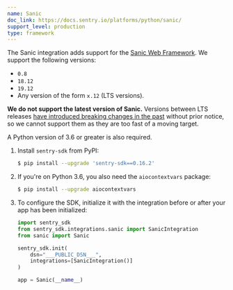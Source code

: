 ```yaml
---
name: Sanic
doc_link: https://docs.sentry.io/platforms/python/sanic/
support_level: production
type: framework
---
```

The Sanic integration adds support for the [Sanic Web
Framework](https://github.com/huge-success/sanic). We support the following versions:

* `0.8`
* `18.12`
* `19.12`
* Any version of the form `x.12` (LTS versions).

**We do not support the latest version of Sanic.** Versions between LTS releases [have introduced breaking changes in the past](https://github.com/huge-success/sanic/issues/1532) without prior notice, so we cannot support them as they are too fast of a moving target.

A Python version of 3.6 or greater is also required.

1. Install `sentry-sdk` from PyPI:

    ```bash
    $ pip install --upgrade 'sentry-sdk==0.16.2'
    ```

2.  If you're on Python 3.6, you also need the `aiocontextvars` package:

    ```bash
    $ pip install --upgrade aiocontextvars
    ```

3.  To configure the SDK, initialize it with the integration before or after your app has been initialized:

    ```python
    import sentry_sdk
    from sentry_sdk.integrations.sanic import SanicIntegration
    from sanic import Sanic

    sentry_sdk.init(
        dsn="___PUBLIC_DSN___",
        integrations=[SanicIntegration()]
    )

    app = Sanic(__name__)
    ```

<!-- TODO-ADD-VERIFICATION-EXAMPLE -->
